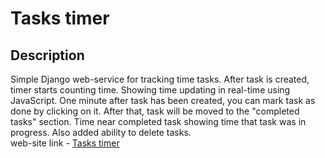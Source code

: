 # Tasks timer

## Description
Simple Django web-service for tracking time tasks.
After task is created, timer starts counting time. Showing time updating in real-time using JavaScript.
One minute after task has been created, you can mark task as done by clicking on it. After that, task will be moved to the "completed tasks" section. 
Time near completed task showing time that task was in progress.
Also added ability to delete tasks.\
web-site link - [Tasks timer](http://127.0.0.1:8000/)